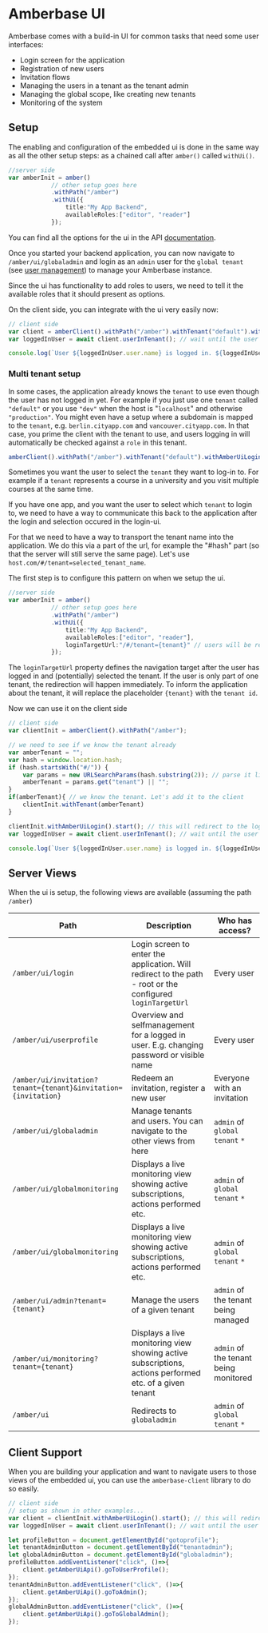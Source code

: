 # Amberbase UI
Amberbase comes with a build-in UI for common tasks that need some user interfaces: 
* Login screen for the application
* Registration of new users
* Invitation flows
* Managing the users in a tenant as the tenant admin
* Managing the global scope, like creating new tenants
* Monitoring of the system

## Setup
The enabling and configuration of the embedded ui is done in the same way as all the other setup steps: as a chained call after `amber()` called `withUi()`.

```ts
//server side
var amberInit = amber()
            // other setup goes here
            .withPath("/amber")
            .withUi({
                title:"My App Backend",
                availableRoles:["editor", "reader"]
            });
```

You can find all the options for the ui in the API [documentation](api/backend/interfaces/UiConfigOptions.md).

Once you started your backend application, you can now navigate to `/amber/ui/globaladmin` and login as an `admin` user for the `global tenant` (see [user management](docs/user-management.md)) to manage your Amberbase instance.

Since the ui has functionality to add roles to users, we need to tell it the available roles that it should present as options.

On the client side, you can integrate with the ui very easily now:
```ts
// client side
var client = amberClient().withPath("/amber").withTenant("default").withAmberUiLogin().start(); // this will redirect to the login screen and come back here with a logged in user and a session
var loggedInUser = await client.userInTenant(); // wait until the user is logged in

console.log(`User ${loggedInUser.user.name} is logged in. ${loggedInUser.roles.includes("editor")?" Welcome editor!" : ""}`);
```

### Multi tenant setup
In some cases, the application already knows the `tenant` to use even though the user has not logged in yet. For example if you just use one `tenant` called `"default"` or you use `"dev"` when the host is "`localhost`" and otherwise `"production"`. You might even have a setup where a subdomain is mapped to the `tenant`, e.g. `berlin.cityapp.com` and `vancouver.cityapp.com`. In that case, you prime the client with the tenant to use, and users logging in will automatically be checked against a `role` in this tenant.
```ts
amberClient().withPath("/amber").withTenant("default").withAmberUiLogin().start();
```

Sometimes you want the user to select the `tenant` they want to log-in to. For example if a `tenant` represents a course in a university and you visit multiple courses at the same time.

If you have one app, and you want the user to select which `tenant` to login to, we need to have a way to communicate this back to the application after the login and selection occured in the login-ui.

For that we need to have a way to transport the tenant name into the application. We do this via a part of the url, for example the "#hash" part (so that the server will still serve the same page). Let's use `host.com/#/tenant=selected_tenant_name`.

The first step is to configure this pattern on when we setup the ui.
```ts
//server side
var amberInit = amber()
            // other setup goes here
            .withPath("/amber")
            .withUi({
                title:"My App Backend",
                availableRoles:["editor", "reader"],
                loginTargetUrl:"/#/tenant={tenant}" // users will be redirected here
            });
```

The `loginTargetUrl` property defines the navigation target after the user has logged in and (potentially) selected the tenant. If the user is only part of one tenant, the redirection will happen immediately. To inform the application about the tenant, it will replace the placeholder `{tenant}` with the `tenant id`.

Now we can use it on the client side

```ts
// client side
var clientInit = amberClient().withPath("/amber");

// we need to see if we know the tenant already
var amberTenant = "";
var hash = window.location.hash;
if (hash.startsWith("#/")) {
    var params = new URLSearchParams(hash.substring(2)); // parse it like url parameters
    amberTenant = params.get("tenant") || "";
}
if(amberTenant){ // we know the tenant. Let's add it to the client
    clientInit.withTenant(amberTenant)
}

clientInit.withAmberUiLogin().start(); // this will redirect to the login screen and come back here with a logged in user and a session
var loggedInUser = await client.userInTenant(); // wait until the user is logged in

console.log(`User ${loggedInUser.user.name} is logged in. ${loggedInUser.roles.includes("editor")?" Welcome editor!" : ""}`);
```

## Server Views
When the ui is setup, the following views are available (assuming the path `/amber`)

|Path|Description|Who has access?|
|-|-|-|
| `/amber/ui/login`| Login screen to enter the application. Will redirect to the path - root or the configured `loginTargetUrl` | Every user
| `/amber/ui/userprofile`| Overview and selfmanagement for a logged in user. E.g. changing password or visible name | Every user
| `/amber/ui/invitation?tenant={tenant}&invitation={invitation}` | Redeem an invitation, register a new user| Everyone with an invitation
| `/amber/ui/globaladmin`| Manage tenants and users. You can navigate to the other views from here|`admin` of `global tenant` `*`
| `/amber/ui/globalmonitoring`| Displays a live monitoring view showing active subscriptions, actions performed etc.|`admin` of `global tenant` `*`
| `/amber/ui/globalmonitoring`| Displays a live monitoring view showing active subscriptions, actions performed etc.|`admin` of `global tenant` `*`
| `/amber/ui/admin?tenant={tenant}` | Manage the users of a given tenant | `admin` of the tenant being managed
| `/amber/ui/monitoring?tenant={tenant}` | Displays a live monitoring view showing active subscriptions, actions performed etc. of a given tenant | `admin` of the tenant being monitored
| `/amber/ui`| Redirects to `globaladmin`|`admin` of `global tenant` `*`

## Client Support
When you are building your application and want to navigate users to those views of the embedded ui, you can use the `amberbase-client` library to do so easily.

```ts
// client side
// setup as shown in other examples...
var client = clientInit.withAmberUiLogin().start(); // this will redirect to the login screen and come back here with a logged in user and a session
var loggedInUser = await client.userInTenant(); // wait until the user is logged in

let profileButton = document.getElementById("gotoprofile");
let tenantAdminButton = document.getElementById("tenantadmin");
let globalAdminButton = document.getElementById("globaladmin");
profileButton.addEventListener("click", ()=>{
    client.getAmberUiApi().goToUserProfile();
});
tenantAdminButton.addEventListener("click", ()=>{
    client.getAmberUiApi().goToAdmin();
});
globalAdminButton.addEventListener("click", ()=>{
    client.getAmberUiApi().goToGlobalAdmin();
});
```